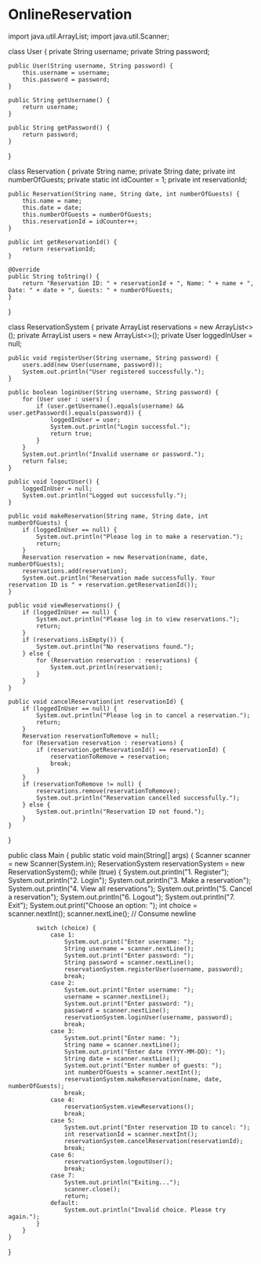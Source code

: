 # OnlineReservation
import java.util.ArrayList;
import java.util.Scanner;

class User {
    private String username;
    private String password;

    public User(String username, String password) {
        this.username = username;
        this.password = password;
    }

    public String getUsername() {
        return username;
    }

    public String getPassword() {
        return password;
    }
}

class Reservation {
    private String name;
    private String date;
    private int numberOfGuests;
    private static int idCounter = 1;
    private int reservationId;

    public Reservation(String name, String date, int numberOfGuests) {
        this.name = name;
        this.date = date;
        this.numberOfGuests = numberOfGuests;
        this.reservationId = idCounter++;
    }

    public int getReservationId() {
        return reservationId;
    }

    @Override
    public String toString() {
        return "Reservation ID: " + reservationId + ", Name: " + name + ", Date: " + date + ", Guests: " + numberOfGuests;
    }
}

class ReservationSystem {
    private ArrayList<Reservation> reservations = new ArrayList<>();
    private ArrayList<User> users = new ArrayList<>();
    private User loggedInUser = null;

    public void registerUser(String username, String password) {
        users.add(new User(username, password));
        System.out.println("User registered successfully.");
    }

    public boolean loginUser(String username, String password) {
        for (User user : users) {
            if (user.getUsername().equals(username) && user.getPassword().equals(password)) {
                loggedInUser = user;
                System.out.println("Login successful.");
                return true;
            }
        }
        System.out.println("Invalid username or password.");
        return false;
    }

    public void logoutUser() {
        loggedInUser = null;
        System.out.println("Logged out successfully.");
    }

    public void makeReservation(String name, String date, int numberOfGuests) {
        if (loggedInUser == null) {
            System.out.println("Please log in to make a reservation.");
            return;
        }
        Reservation reservation = new Reservation(name, date, numberOfGuests);
        reservations.add(reservation);
        System.out.println("Reservation made successfully. Your reservation ID is " + reservation.getReservationId());
    }

    public void viewReservations() {
        if (loggedInUser == null) {
            System.out.println("Please log in to view reservations.");
            return;
        }
        if (reservations.isEmpty()) {
            System.out.println("No reservations found.");
        } else {
            for (Reservation reservation : reservations) {
                System.out.println(reservation);
            }
        }
    }

    public void cancelReservation(int reservationId) {
        if (loggedInUser == null) {
            System.out.println("Please log in to cancel a reservation.");
            return;
        }
        Reservation reservationToRemove = null;
        for (Reservation reservation : reservations) {
            if (reservation.getReservationId() == reservationId) {
                reservationToRemove = reservation;
                break;
            }
        }
        if (reservationToRemove != null) {
            reservations.remove(reservationToRemove);
            System.out.println("Reservation cancelled successfully.");
        } else {
            System.out.println("Reservation ID not found.");
        }
    }
}

public class Main {
    public static void main(String[] args) {
        Scanner scanner = new Scanner(System.in);
        ReservationSystem reservationSystem = new ReservationSystem();
        while (true) {
            System.out.println("1. Register");
            System.out.println("2. Login");
            System.out.println("3. Make a reservation");
            System.out.println("4. View all reservations");
            System.out.println("5. Cancel a reservation");
            System.out.println("6. Logout");
            System.out.println("7. Exit");
            System.out.print("Choose an option: ");
            int choice = scanner.nextInt();
            scanner.nextLine();  // Consume newline

            switch (choice) {
                case 1:
                    System.out.print("Enter username: ");
                    String username = scanner.nextLine();
                    System.out.print("Enter password: ");
                    String password = scanner.nextLine();
                    reservationSystem.registerUser(username, password);
                    break;
                case 2:
                    System.out.print("Enter username: ");
                    username = scanner.nextLine();
                    System.out.print("Enter password: ");
                    password = scanner.nextLine();
                    reservationSystem.loginUser(username, password);
                    break;
                case 3:
                    System.out.print("Enter name: ");
                    String name = scanner.nextLine();
                    System.out.print("Enter date (YYYY-MM-DD): ");
                    String date = scanner.nextLine();
                    System.out.print("Enter number of guests: ");
                    int numberOfGuests = scanner.nextInt();
                    reservationSystem.makeReservation(name, date, numberOfGuests);
                    break;
                case 4:
                    reservationSystem.viewReservations();
                    break;
                case 5:
                    System.out.print("Enter reservation ID to cancel: ");
                    int reservationId = scanner.nextInt();
                    reservationSystem.cancelReservation(reservationId);
                    break;
                case 6:
                    reservationSystem.logoutUser();
                    break;
                case 7:
                    System.out.println("Exiting...");
                    scanner.close();
                    return;
                default:
                    System.out.println("Invalid choice. Please try again.");
            }
        }
    }
}
